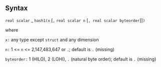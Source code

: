 ## Syntax

`real scalar`<span class="nowrap"> _ `hash1(x` \[`,`
`real scalar n` \[`, real scalar byteorder`\]\]`)`

where

`x:` any type except `struct` and any dimension

`n:` 1 &lt;= `n` &lt;= 2,147,483,647 or `.`; default is `.` (missing)

`byteorder:` 1 (HILO), 2 (LOHI), `.` (natural byte order); default is
`.` (missing)
